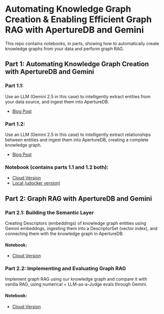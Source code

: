 # Automating Knowledge Graph Creation & Enabling Efficient Graph RAG with ApertureDB and Gemini

This repo contains notebooks, in parts, showing how to automatically create knowledge graphs from your data and perform graph RAG. 

## Part 1: Automating Knowledge Graph Creation with ApertureDB and Gemini
### Part 1.1:
Use an LLM (Gemini 2.5 in this case) to intelligently extract entities from your data source, and ingest them into ApertureDB.
- [Blog Post](https://www.aperturedata.io/resources/automating-knowledge-graph-creation-with-gemini-and-aperturedb-p1)

### Part 1.2:
Use an LLM (Gemini 2.5 in this case) to intelligently extract relationships between entities and ingest them into ApertureDB, creating a complete knowledge graph.
- [Blog Post](https://www.aperturedata.io/resources/automating-knowledge-graph-creation-with-gemini-and-aperturedb-p2)

### Notebook (contains parts 1.1 and 1.2 both):
- [Cloud Version](Notebooks/ApertureDB_Knowledge_Graph_with_Gemini.ipynb)
- [Local (udocker version)](Notebooks/LOCAL_ApertureDB_Knowledge_Graph_with_Gemini.ipynb)

## Part 2: Graph RAG with ApertureDB and Gemini
### Part 2.1: Building the Semantic Layer
Creating Descriptors (embeddings) of knowledge graph entities using Gemini embeddngs, ingesting them into a DescriptorSet (vector index), and connecting them with the knowledge graph in ApertureDB.
#### Notebook:
- [Cloud Version](Notebooks/GraphRAG_with_ApertureDB_Part_1.ipynb)

### Part 2.2: Implementing and Evaluating Graph RAG
Implement graph RAG using our knowledge graph and compare it with vanilla RAG, using numerical + LLM-as-a-Judge evals through Gemini.
#### Notebook:
- [Cloud Version](Notebooks/GraphRAG_with_ApertureDB_Part_2.ipynb)

